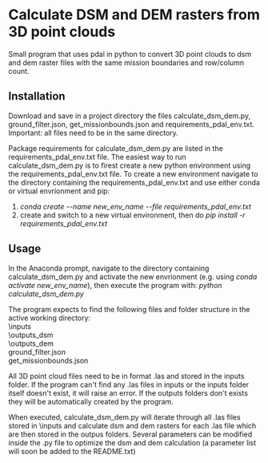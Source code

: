 # Calculate DSM and DEM rasters from 3D point clouds

Small program that uses pdal in python to convert 3D point clouds to dsm and dem raster files with the same mission boundaries and row/column count.

## Installation
Download and save in a project directory the files calculate_dsm_dem.py, ground_filter.json, get_missionbounds.json and requirements_pdal_env.txt. 
Important: all files need to be in the same directory.

Package requirements for calculate_dsm_dem.py are listed in the requirements_pdal_env.txt file. 
The easiest way to run calculate_dsm_dem.py is to firest create a new python environment using the requirements_pdal_env.txt file. 
To create a new environment navigate to the directory containing the requirements_pdal_env.txt and use either conda or virtual envrionment and pip:

1) _conda create --name new_env_name --file requirements_pdal_env.txt_
2) create and switch to a new virtual environment, then do _pip install -r requirements_pdal_env.txt_

## Usage
In the Anaconda prompt, navigate to the directory containing calculate_dsm_dem.py and activate the new envrionment (e.g. using _conda activate new_env_name_), then execute the program with: _python calculate_dsm_dem.py_

The program expects to find the following files and folder structure in the active working directory: <br>
  \inputs <br>
  \outputs_dsm <br>
  \outputs_dem <br>
  ground_filter.json <br>
  get_missionbounds.json <br>

All 3D point cloud files need to be in format .las and stored in the inputs folder. If the program can't find any .las files in inputs or the inputs folder itself doesn't exist, it will raise an error. If the outputs folders don't exists they will be automatically created by the program.
  
When executed, calculate_dsm_dem.py will iterate through all .las files stored in \inputs and calculate dsm and dem rasters for each .las file which are then stored 
in the outpus folders. Several parameters can be modified inside the .py file to optimize the dsm and dem calculation (a parameter list will soon be added to the README.txt)
  
